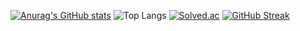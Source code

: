[![Anurag's GitHub stats](https://github-readme-stats.vercel.app/api?username=Unlverse)](https://github.com/Unlverse/github-readme-stats)
![Top Langs](https://github-readme-stats.vercel.app/api/top-langs/?username=Unlverse&layout=compact&theme=dark)
[![Solved.ac](http://mazassumnida.wtf/api/v2/generate_badge?boj=un1verse)](https://solved.ac/un1verse)
[![GitHub Streak](https://streak-stats.demolab.com/?user=un1verse&theme=dark)](https://git.io/streak-stats)
